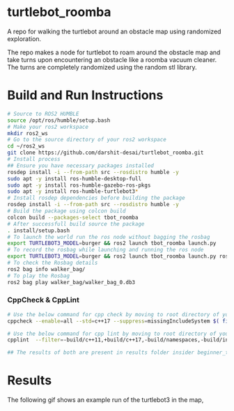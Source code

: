 # turtlebot_roomba
A repo for walking the turtlebot around an obstacle map using randomized exploration.

The repo makes a node for turtlebot to roam around the obstacle map and take turns upon encountering an
obstacle like a roomba vacuum cleaner. The turns are completely randomized using the random stl library.

# Build and Run Instructions
```bash
# Source to ROS2 HUMBLE
source /opt/ros/humble/setup.bash
# Make your ros2 workspace
mkdir ros2_ws
# Go to the source directory of your ros2 workspace
cd ~/ros2_ws
git clone https://github.com/darshit-desai/turtlebot_roomba.git
# Install process
## Ensure you have necessary packages installed
rosdep install -i --from-path src --rosdistro humble -y
sudo apt -y install ros-humble-desktop-full
sudo apt -y install ros-humble-gazebo-ros-pkgs
sudo apt -y install ros-humble-turtlebot3*
# Install rosdep dependencies before building the package
rosdep install -i --from-path src --rosdistro humble -y
# Build the package using colcon build
colcon build --packages-select tbot_roomba
# After successfull build source the package
. install/setup.bash
# To launch the world run the ros node without bagging the rosbag
export TURTLEBOT3_MODEL=burger && ros2 launch tbot_roomba launch.py
# To record the rosbag while launching and running the ros node
export TURTLEBOT3_MODEL=burger && ros2 launch tbot_roomba launch.py rosbag_record:=true
# To check the Rosbag details
ros2 bag info walker_bag/
# To play the Rosbag
ros2 bag play walker_bag/walker_bag_0.db3
```

### CppCheck & CppLint
```bash
# Use the below command for cpp check by moving to root directory of your workspace
cppcheck --enable=all --std=c++17 --suppress=missingIncludeSystem $( find . -name *.cpp | grep -vE -e "^(./build/|./install/|./log/)" ) --check-config  &> Results/cppcheck.txt

# Use the below command for cpp lint by moving to root directory of your workspace 
cpplint  --filter=-build/c++11,+build/c++17,-build/namespaces,-build/include_order $( find . -name *.cpp | grep -vE -e "^(./build/|./install/|./log/)" ) &> Results/cpplint.txt 

## The results of both are present in results folder insider beginner_tutorials directory
```

# Results
The following gif shows an example run of the turtlebot3 in the map,




